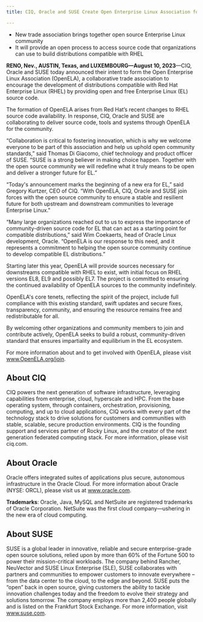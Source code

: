 ```yaml
---
title: CIQ, Oracle and SUSE Create Open Enterprise Linux Association for a Collaborative and Open Future

---
```


* New trade association brings together open source Enterprise Linux community 
* It will provide an open process to access source code that organizations can use to build distributions compatible with RHEL

__RENO, Nev., AUSTIN, Texas, and LUXEMBOURG—August 10, 2023__—CIQ, Oracle and SUSE today announced their intent to form the Open Enterprise Linux Association (OpenELA), a collaborative trade association to encourage the development of distributions compatible with Red Hat Enterprise Linux (RHEL) by providing open and free Enterprise Linux (EL) source code.

The formation of OpenELA arises from Red Hat’s recent changes to RHEL source code availability. In response, CIQ, Oracle and SUSE are collaborating to deliver source code, tools and systems through OpenELA for the community.

“Collaboration is critical to fostering innovation, which is why we welcome everyone to be part of this association and help us uphold open community standards,” said Thomas Di Giacomo, chief technology and product officer of SUSE. “SUSE is a strong believer in making choice happen. Together with the open source community we will redefine what it truly means to be open and deliver a stronger future for EL.” 

“Today's announcement marks the beginning of a new era for EL,” said Gregory Kurtzer, CEO of CIQ. “With OpenELA, CIQ, Oracle and SUSE join forces with the open source community to ensure a stable and resilient future for both upstream and downstream communities to leverage Enterprise Linux."

“Many large organizations reached out to us to express the importance of community-driven source code for EL that can act as a starting point for compatible distributions,” said Wim Coekaerts, head of Oracle Linux development, Oracle. “OpenELA is our response to this need, and it represents a commitment to helping the open source community continue to develop compatible EL distributions.”

Starting later this year, OpenELA will provide sources necessary for downstreams compatible with RHEL to exist, with initial focus on RHEL versions EL8, EL9 and possibly EL7. The project is committed to ensuring the continued availability of OpenELA sources to the community indefinitely.

OpenELA's core tenets, reflecting the spirit of the project, include full compliance with this  existing standard, swift updates and secure fixes, transparency, community, and ensuring the resource remains free and redistributable for all. 

By welcoming other organizations and community members to join and contribute actively, OpenELA seeks to build a robust, community-driven standard that ensures impartiality and equilibrium in the EL ecosystem.

For more information about and to get involved with OpenELA, please visit www.OpenELA.org/join. 


## About CIQ

CIQ powers the next generation of software infrastructure, leveraging capabilities from enterprise, cloud, hyperscale and HPC. From the base operating system, through containers, orchestration, provisioning, computing, and up to cloud applications, CIQ works with every part of the technology stack to drive solutions for customers and communities with stable, scalable, secure production environments. CIQ is the founding support and services partner of Rocky Linux, and the creator of the next generation federated computing stack. For more information, please visit ciq.com.

## About Oracle

Oracle offers integrated suites of applications plus secure, autonomous infrastructure in the Oracle Cloud. For more information about Oracle (NYSE: ORCL), please visit us at www.oracle.com.

__Trademarks__: Oracle, Java, MySQL and NetSuite are registered trademarks of Oracle Corporation. NetSuite was the first cloud company—ushering in the new era of cloud computing. 

## About SUSE

SUSE is a global leader in innovative, reliable and secure enterprise-grade open source solutions, relied upon by more than 60% of the Fortune 500 to power their mission-critical workloads. The company behind Rancher, NeuVector and SUSE Linux Enterprise (SLE), SUSE collaborates with partners and communities to empower customers to innovate everywhere – from the data center to the cloud, to the edge and beyond. SUSE puts the “open” back in open source, giving customers the ability to tackle innovation challenges today and the freedom to evolve their strategy and solutions tomorrow. The company employs more than 2,400 people globally and is listed on the Frankfurt Stock Exchange. For more information, visit www.suse.com.
